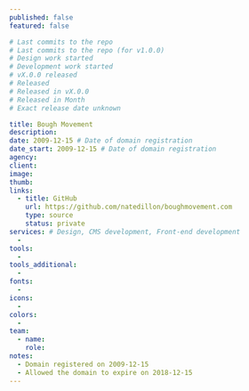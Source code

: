 ```yaml
---
published: false
featured: false

# Last commits to the repo
# Last commits to the repo (for v1.0.0)
# Design work started
# Development work started
# vX.0.0 released
# Released
# Released in vX.0.0
# Released in Month
# Exact release date unknown

title: Bough Movement
description:
date: 2009-12-15 # Date of domain registration
date_start: 2009-12-15 # Date of domain registration
agency:
client:
image:
thumb:
links:
  - title: GitHub
    url: https://github.com/natedillon/boughmovement.com
    type: source
    status: private
services: # Design, CMS development, Front-end development
  -
tools:
  -
tools_additional:
  -
fonts:
  -
icons:
  -
colors:
  -
team:
  - name:
    role:
notes:
  - Domain registered on 2009-12-15
  - Allowed the domain to expire on 2018-12-15
---
```

